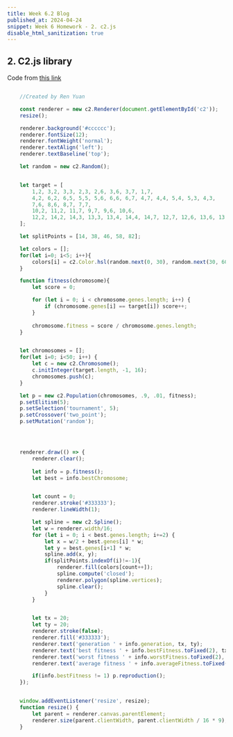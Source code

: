 ```yaml
---
title: Week 6.2 Blog
published_at: 2024-04-24
snippet: Week 6 Homework - 2. c2.js
disable_html_sanitization: true
---
```


## 2. C2.js library

<script src="/scripts/c2/c2.min.js"></script>

<canvas id="c2"></canvas>

<script>

    //Created by Ren Yuan

    const renderer = new c2.Renderer(document.getElementById('c2'));
    resize();

    renderer.background('#cccccc');
    renderer.fontSize(12);
    renderer.fontWeight('normal');
    renderer.textAlign('left');
    renderer.textBaseline('top');

    let random = new c2.Random();


    let target = [
        1,2, 3,2, 3,3, 2,3, 2,6, 3,6, 3,7, 1,7,
        4,2, 6,2, 6,5, 5,5, 5,6, 6,6, 6,7, 4,7, 4,4, 5,4, 5,3, 4,3,
        7,6, 8,6, 8,7, 7,7,
        10,2, 11,2, 11,7, 9,7, 9,6, 10,6,
        12,2, 14,2, 14,3, 13,3, 13,4, 14,4, 14,7, 12,7, 12,6, 13,6, 13,5, 12,5
    ];

    let splitPoints = [14, 38, 46, 58, 82];

    let colors = [];
    for(let i=0; i<5; i++){
        colors[i] = c2.Color.hsl(random.next(0, 30), random.next(30, 60), random.next(20, 100));
    }

    function fitness(chromosome){
        let score = 0;

        for (let i = 0; i < chromosome.genes.length; i++) {
            if (chromosome.genes[i] == target[i]) score++;
        }
        
        chromosome.fitness = score / chromosome.genes.length;
    }


    let chromosomes = [];
    for(let i=0; i<50; i++) {
        let c = new c2.Chromosome();
        c.initInteger(target.length, -1, 16);
        chromosomes.push(c);
    }

    let p = new c2.Population(chromosomes, .9, .01, fitness);
    p.setElitism(5);
    p.setSelection('tournament', 5);
    p.setCrossover('two_point');
    p.setMutation('random');




    renderer.draw(() => {
        renderer.clear();
        
        let info = p.fitness();
        let best = info.bestChromosome;


        let count = 0;
        renderer.stroke('#333333');
        renderer.lineWidth(1);

        let spline = new c2.Spline();
        let w = renderer.width/16;
        for (let i = 0; i < best.genes.length; i+=2) {
            let x = w/2 + best.genes[i] * w;
            let y = best.genes[i+1] * w;
            spline.add(x, y);
            if(splitPoints.indexOf(i)!=-1){
                renderer.fill(colors[count++]);
                spline.compute('closed');
                renderer.polygon(spline.vertices);
                spline.clear();
            }
        }


        let tx = 20;
        let ty = 20;
        renderer.stroke(false);
        renderer.fill('#333333'); 
        renderer.text('generation ' + info.generation, tx, ty);
        renderer.text('best fitness ' + info.bestFitness.toFixed(2), tx, ty+15);
        renderer.text('worst fitness ' + info.worstFitness.toFixed(2), tx, ty+30);
        renderer.text('average fitness ' + info.averageFitness.toFixed(2), tx, ty+45);

        if(info.bestFitness != 1) p.reproduction();
    });


    window.addEventListener('resize', resize);
    function resize() {
        let parent = renderer.canvas.parentElement;
        renderer.size(parent.clientWidth, parent.clientWidth / 16 * 9);
    }

</script>

Code from [this link](https://github.com/ren-yuan/c2.js/blob/main/examples/Chromosome4.js)

```javascript

    //Created by Ren Yuan

    const renderer = new c2.Renderer(document.getElementById('c2'));
    resize();

    renderer.background('#cccccc');
    renderer.fontSize(12);
    renderer.fontWeight('normal');
    renderer.textAlign('left');
    renderer.textBaseline('top');

    let random = new c2.Random();


    let target = [
        1,2, 3,2, 3,3, 2,3, 2,6, 3,6, 3,7, 1,7,
        4,2, 6,2, 6,5, 5,5, 5,6, 6,6, 6,7, 4,7, 4,4, 5,4, 5,3, 4,3,
        7,6, 8,6, 8,7, 7,7,
        10,2, 11,2, 11,7, 9,7, 9,6, 10,6,
        12,2, 14,2, 14,3, 13,3, 13,4, 14,4, 14,7, 12,7, 12,6, 13,6, 13,5, 12,5
    ];

    let splitPoints = [14, 38, 46, 58, 82];

    let colors = [];
    for(let i=0; i<5; i++){
        colors[i] = c2.Color.hsl(random.next(0, 30), random.next(30, 60), random.next(20, 100));
    }

    function fitness(chromosome){
        let score = 0;

        for (let i = 0; i < chromosome.genes.length; i++) {
            if (chromosome.genes[i] == target[i]) score++;
        }
        
        chromosome.fitness = score / chromosome.genes.length;
    }


    let chromosomes = [];
    for(let i=0; i<50; i++) {
        let c = new c2.Chromosome();
        c.initInteger(target.length, -1, 16);
        chromosomes.push(c);
    }

    let p = new c2.Population(chromosomes, .9, .01, fitness);
    p.setElitism(5);
    p.setSelection('tournament', 5);
    p.setCrossover('two_point');
    p.setMutation('random');




    renderer.draw(() => {
        renderer.clear();
        
        let info = p.fitness();
        let best = info.bestChromosome;


        let count = 0;
        renderer.stroke('#333333');
        renderer.lineWidth(1);

        let spline = new c2.Spline();
        let w = renderer.width/16;
        for (let i = 0; i < best.genes.length; i+=2) {
            let x = w/2 + best.genes[i] * w;
            let y = best.genes[i+1] * w;
            spline.add(x, y);
            if(splitPoints.indexOf(i)!=-1){
                renderer.fill(colors[count++]);
                spline.compute('closed');
                renderer.polygon(spline.vertices);
                spline.clear();
            }
        }


        let tx = 20;
        let ty = 20;
        renderer.stroke(false);
        renderer.fill('#333333'); 
        renderer.text('generation ' + info.generation, tx, ty);
        renderer.text('best fitness ' + info.bestFitness.toFixed(2), tx, ty+15);
        renderer.text('worst fitness ' + info.worstFitness.toFixed(2), tx, ty+30);
        renderer.text('average fitness ' + info.averageFitness.toFixed(2), tx, ty+45);

        if(info.bestFitness != 1) p.reproduction();
    });


    window.addEventListener('resize', resize);
    function resize() {
        let parent = renderer.canvas.parentElement;
        renderer.size(parent.clientWidth, parent.clientWidth / 16 * 9);
    }

```






